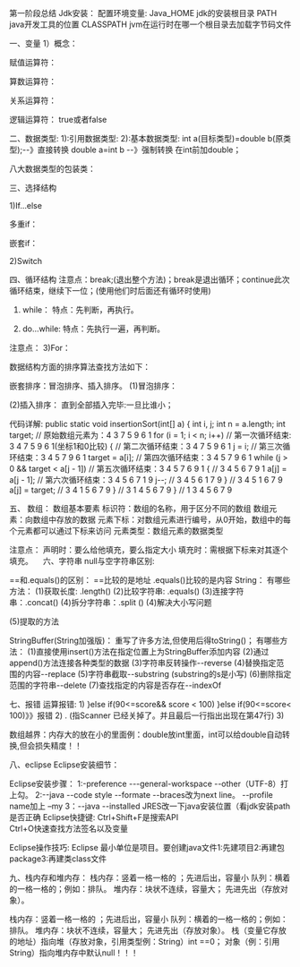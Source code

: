 第一阶段总结
Jdk安装：
配置环境变量:
Java_HOME  jdk的安装根目录
PATH     java开发工具的位置
CLASSPATH  jvm在运行时在哪一个根目录去加载字节码文件

































一、变量
1）概念：
 

 
赋值运算符：
 
算数运算符：
 
关系运算符：
 
逻辑运算符：
       true或者false














二、数据类型:
1):引用数据类型:
2):基本数据类型:
int a(目标类型)=double b(原类型);--》直接转换
double a=int b                  --》强制转换 在int前加double；
   
八大数据类型的包装类：
 





















三、选择结构
     
1)If…else
 
多重if：
 
嵌套if：
 
2)Switch
 


































四、循环结构
	注意点：break;(退出整个方法)；break是退出循环；continue此次循环结束，继续下一位；(使用他们时后面还有循环时使用)
1)	while：
特点：先判断，再执行。
 

2)	do…while:
特点：先执行一遍，再判断。
	 

注意点：
	3)For：
 

 
 
 

数据结构方面的排序算法查找方法如下：
 
 
嵌套排序：冒泡排序、插入排序。
	(1)冒泡排序：
 
 (2)插入排序：
直到全部插入完毕:一旦比谁小；
 
 
代码详解:
public static void insertionSort(int[] a)
{
int i, j;
int n = a.length;
int target; // 原始数组元素为：4 3 7 5 9 6 1
for (i = 1; i < n; i++) // 第一次循环结束: 3 4 7 5 9 6 1(坐标1和0比较)
{ // 第二次循环结束：3 4 7 5 9 6 1
j = i; // 第三次循环结束：3 4 5 7 9 6 1
target = a[i]; // 第四次循环结束：3 4 5 7 9 6 1
while (j > 0 && target < a[j - 1]) // 第五次循环结束：3 4 5 7 6 9 1
{ // 3 4 5 6 7 9 1
a[j] = a[j - 1]; // 第六次循环结束：3 4 5 6 7 1 9
j--; // 3 4 5 6 1 7 9
} // 3 4 5 1 6 7 9
a[j] = target; // 3 4 1 5 6 7 9
} // 3 1 4 5 6 7 9
} // 1 3 4 5 6 7 9








五、	数组：
数组基本要素
标识符：数组的名称，用于区分不同的数组
数组元素：向数组中存放的数据
元素下标：对数组元素进行编号，从0开始，数组中的每个元素都可以通过下标来访问
元素类型：数组元素的数据类型  
 
      
注意点：
声明时：要么给他填充，要么指定大小
填充时：需根据下标来对其逐个填充。 
六、字符串
	null与空字符串区别:
 
==和.equals()的区别：
==比较的是地址
.equals()比较的是内容
String：
有哪些方法：
(1)获取长度:   .length()
(2)比较字符串: .equals()
(3)连接字符串：.concat()
(4)拆分字符串：.split ()
(4)解决大小写问题
      
(5)提取的方法
       
StringBuffer(String加强版)：
重写了许多方法,但使用后得toString()；
有哪些方法：
(1)直接使用insert()方法在指定位置上为StringBuffer添加内容
(2)通过append()方法连接各种类型的数据 
(3)字符串反转操作--reverse 
(4)替换指定范围的内容--replace 
(5)字符串截取--substring (substring的s是小写)
(6)删除指定范围的字符串--delete 
(7)查找指定的内容是否存在--indexOf 






七、报错
	运算报错:
   1)
}else if(90<=score&& score < 100)
       }else if(90<=score< 100)》》报错
2)
 .
(指Scanner 已经关掉了。并且最后一行指出出现在第47行)
3)
 

数组越界：内存大的放在小的里面例：double放int里面，int可以给double自动转换,但会损失精度！！




















八、eclipse
   Eclipse安装细节：
 
Eclipse安装步骤：
1:-preference 
     ---general-workspace
          --other（UTF-8）打上勾。
2:--java
--code style
     --formate
        --braces改为next line。
           --profile name加上 –my
3：--java
         --installed JRES改一下java安装位置（看jdk安装path是否正确
Eclipse快捷键:
Ctrl+Shift+F是搜索API  
Ctrl+O快速查找方法签名以及变量

Eclipse操作技巧:
Eclipse 最小单位是项目。要创建java文件1:先建项目2:再建包package3:再建类class文件















九、栈内存和堆内存：
	栈内存：竖着一格一格的 ；先进后出，容量小
队列：横着的一格一格的；例如：排队。
堆内存：块状不连续，容量大； 先进先出（存放对象）。
 
栈内存：竖着一格一格的 ；先进后出，容量小
队列：横着的一格一格的；例如：排队。
堆内存：块状不连续，容量大； 先进先出（存放对象）。
栈（变量它存放的地址）指向堆（存放对象，引用类型例：String）int ==0；
对象（例：引用String）指向堆内存中默认null！！！



